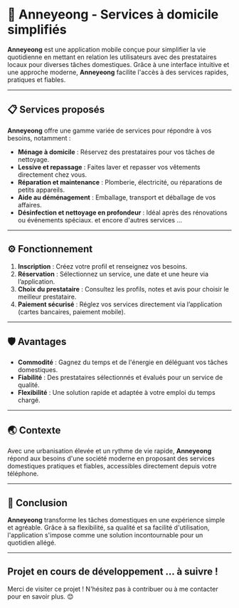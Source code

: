 # 👋 Anneyeong - Services à domicile simplifiés

**Anneyeong** est une application mobile conçue pour simplifier la vie quotidienne en mettant en relation les utilisateurs avec des prestataires locaux pour diverses tâches domestiques. Grâce à une interface intuitive et une approche moderne, **Anneyeong** facilite l'accès à des services rapides, pratiques et fiables.

---

## 📋 Services proposés
**Anneyeong** offre une gamme variée de services pour répondre à vos besoins, notamment :
- **Ménage à domicile** : Réservez des prestataires pour vos tâches de nettoyage.
- **Lessive et repassage** : Faites laver et repasser vos vêtements directement chez vous.
- **Réparation et maintenance** : Plomberie, électricité, ou réparations de petits appareils.
- **Aide au déménagement** : Emballage, transport et déballage de vos affaires.
- **Désinfection et nettoyage en profondeur** : Idéal après des rénovations ou événements spéciaux.
et encore d'autres services ...

---

## ⚙️ Fonctionnement
1. **Inscription** : Créez votre profil et renseignez vos besoins.
2. **Réservation** : Sélectionnez un service, une date et une heure via l’application.
3. **Choix du prestataire** : Consultez les profils, notes et avis pour choisir le meilleur prestataire.
4. **Paiement sécurisé** : Réglez vos services directement via l’application (cartes bancaires, paiement mobile).

---

## 🛡️ Avantages
- **Commodité** : Gagnez du temps et de l'énergie en déléguant vos tâches domestiques.
- **Fiabilité** : Des prestataires sélectionnés et évalués pour un service de qualité.
- **Flexibilité** : Une solution rapide et adaptée à votre emploi du temps chargé.

---

## 🌏 Contexte
Avec une urbanisation élevée et un rythme de vie rapide, **Anneyeong** répond aux besoins d'une société moderne en proposant des services domestiques pratiques et fiables, accessibles directement depuis votre téléphone.

---

## 📌 Conclusion
**Anneyeong** transforme les tâches domestiques en une expérience simple et agréable. Grâce à sa flexibilité, sa qualité et sa facilité d'utilisation, l'application s'impose comme une solution incontournable pour un quotidien allégé.

---

## Projet en cours de développement ... à suivre !

Merci de visiter ce projet ! N'hésitez pas à contribuer ou à me contacter pour en savoir plus. 😊

